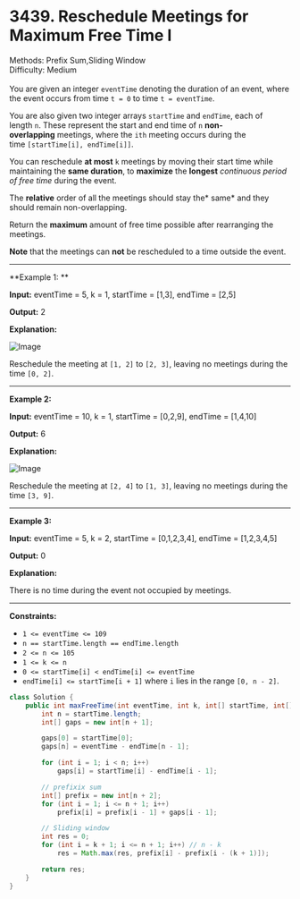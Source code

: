 # 3439. Reschedule Meetings for Maximum Free Time I  

  Methods: Prefix Sum,Sliding Window </br> Difficulty: Medium </br> </br>You are given an integer `eventTime` denoting the duration of an event, where the event occurs from time `t = 0` to time `t = eventTime`.

You are also given two integer arrays `startTime` and `endTime`, each of length `n`. These represent the start and end time of `n` **non-overlapping** meetings, where the `ith` meeting occurs during the time `[startTime[i], endTime[i]]`.

You can reschedule **at most** `k` meetings by moving their start time while maintaining the **same duration**, to **maximize** the **longest** *continuous period of free time* during the event.

The **relative** order of all the meetings should stay the* same* and they should remain non-overlapping.

Return the **maximum** amount of free time possible after rearranging the meetings.

**Note** that the meetings can **not** be rescheduled to a time outside the event.

---

**Example 1:  **

**Input:** eventTime = 5, k = 1, startTime = [1,3], endTime = [2,5]

**Output:** 2

**Explanation:**

![Image](https://assets.leetcode.com/uploads/2024/12/21/example0_rescheduled.png)

Reschedule the meeting at `[1, 2]` to `[2, 3]`, leaving no meetings during the time `[0, 2]`.

---

**Example 2:**

**Input:** eventTime = 10, k = 1, startTime = [0,2,9], endTime = [1,4,10]

**Output:** 6

**Explanation:**

![Image](https://assets.leetcode.com/uploads/2024/12/21/example1_rescheduled.png)

Reschedule the meeting at `[2, 4]` to `[1, 3]`, leaving no meetings during the time `[3, 9]`.

---

**Example 3:**

**Input:** eventTime = 5, k = 2, startTime = [0,1,2,3,4], endTime = [1,2,3,4,5]

**Output:** 0

**Explanation:**

There is no time during the event not occupied by meetings.

---

**Constraints:**

- `1 <= eventTime <= 109`
- `n == startTime.length == endTime.length`
- `2 <= n <= 105`
- `1 <= k <= n`
- `0 <= startTime[i] < endTime[i] <= eventTime`
- `endTime[i] <= startTime[i + 1]` where `i` lies in the range `[0, n - 2]`.
```java
class Solution {
    public int maxFreeTime(int eventTime, int k, int[] startTime, int[] endTime) {
        int n = startTime.length;
        int[] gaps = new int[n + 1];

        gaps[0] = startTime[0]; 
        gaps[n] = eventTime - endTime[n - 1]; 

        for (int i = 1; i < n; i++) 
            gaps[i] = startTime[i] - endTime[i - 1];

        // prefixix sum
        int[] prefix = new int[n + 2];
        for (int i = 1; i <= n + 1; i++) 
            prefix[i] = prefix[i - 1] + gaps[i - 1];

        // Sliding window 
        int res = 0;
        for (int i = k + 1; i <= n + 1; i++) // n - k
            res = Math.max(res, prefix[i] - prefix[i - (k + 1)]);

        return res;
    }
}
```

